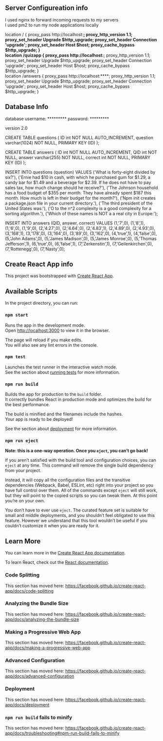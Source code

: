 

## Server Configureation info
I used nginx to forward incoming requests to my servers<br />
I used pm2 to run my node applications locally<br />

location / {
        proxy_pass http://localhost:****;
        proxy_http_version 1.1;
        proxy_set_header Upgrade $http_upgrade;
        proxy_set_header Connection 'upgrade';
        proxy_set_header Host $host;
        proxy_cache_bypass $http_upgrade;
    }<br />
    location /quizapp {
        proxy_pass http://localhost:****;
        proxy_http_version 1.1;
        proxy_set_header Upgrade $http_upgrade;
        proxy_set_header Connection 'upgrade';
        proxy_set_header Host $host;
        proxy_cache_bypass $http_upgrade;
    }<br />
    location /answers {
        proxy_pass http://localhost:****;
        proxy_http_version 1.1;
        proxy_set_header Upgrade $http_upgrade;
        proxy_set_header Connection 'upgrade';
        proxy_set_header Host $host;
        proxy_cache_bypass $http_upgrade;
    }

## Database Info
database username: ********* 
password: *********

version 2.0

CREATE TABLE questions (
    ID int NOT NULL AUTO_INCREMENT,
    question varchar(1024) NOT NULL,
    PRIMARY KEY (ID)
);<br />

CREATE TABLE answers (
    ID int NOT NULL AUTO_INCREMENT,
	QID int NOT NULL,
    answer varchar(255) NOT NULL,
	correct int NOT NULL,
    PRIMARY KEY (ID)
);<br />


INSERT INTO questions (question)
VALUES 
('What is forty-eight divided by six?'),
('Ernie had $10 in cash, with which he purchased gum for $1.29, a candy bar for $1.49 and a beverage for $2.39. If he does not have to pay sales tax, how much change should he receive?'),
('The Johnson household has a food budget of $355 per month. They have already spent $187 this month. How much is left in their budget for the month?'),
('Npm init creates a package.json file in your current directory.'),
('The third president of the United States was:'),
('O to the n^2 complexity is a good complexity for a sorting algorithm.'),
('Which of these names is NOT a a real city in Europe:');<br />


INSERT INTO answers (QID, answer, correct)
VALUES 
(1,'7',0),
(1,'8',1),
(1,'6',0),
(1,'9',0),
(2,'4.27',0),
(2,'4.64',0),
(2,'4.83',1),
(2,'4.89',0),
(2,'4.93',0),
(3,'168',1),
(3,'178',0),
(3,'164',0),
(3,'89',0),
(3,'162',0),
(4,'true',1),
(4,'false',0),
(5,'John Adams',0),
(5,'James Madison',0),
(5,'James Monroe',0),
(5,'Thomas Jefferson',1),
(6,'true',0),
(6,'false',1),
(7,'Zerkenstin',1),
(7,'Geilenkirchen',0),
(7,'Rottenegg',0),
(7,'Nasty',0);<br />

## Create React App info
This project was bootstrapped with [Create React App](https://github.com/facebook/create-react-app).

## Available Scripts

In the project directory, you can run:

### `npm start`

Runs the app in the development mode.<br />
Open [http://localhost:3000](http://localhost:3000) to view it in the browser.

The page will reload if you make edits.<br />
You will also see any lint errors in the console.

### `npm test`

Launches the test runner in the interactive watch mode.<br />
See the section about [running tests](https://facebook.github.io/create-react-app/docs/running-tests) for more information.

### `npm run build`

Builds the app for production to the `build` folder.<br />
It correctly bundles React in production mode and optimizes the build for the best performance.

The build is minified and the filenames include the hashes.<br />
Your app is ready to be deployed!

See the section about [deployment](https://facebook.github.io/create-react-app/docs/deployment) for more information.

### `npm run eject`

**Note: this is a one-way operation. Once you `eject`, you can’t go back!**

If you aren’t satisfied with the build tool and configuration choices, you can `eject` at any time. This command will remove the single build dependency from your project.

Instead, it will copy all the configuration files and the transitive dependencies (Webpack, Babel, ESLint, etc) right into your project so you have full control over them. All of the commands except `eject` will still work, but they will point to the copied scripts so you can tweak them. At this point you’re on your own.

You don’t have to ever use `eject`. The curated feature set is suitable for small and middle deployments, and you shouldn’t feel obligated to use this feature. However we understand that this tool wouldn’t be useful if you couldn’t customize it when you are ready for it.

## Learn More

You can learn more in the [Create React App documentation](https://facebook.github.io/create-react-app/docs/getting-started).

To learn React, check out the [React documentation](https://reactjs.org/).

### Code Splitting

This section has moved here: https://facebook.github.io/create-react-app/docs/code-splitting

### Analyzing the Bundle Size

This section has moved here: https://facebook.github.io/create-react-app/docs/analyzing-the-bundle-size

### Making a Progressive Web App

This section has moved here: https://facebook.github.io/create-react-app/docs/making-a-progressive-web-app

### Advanced Configuration

This section has moved here: https://facebook.github.io/create-react-app/docs/advanced-configuration

### Deployment

This section has moved here: https://facebook.github.io/create-react-app/docs/deployment

### `npm run build` fails to minify

This section has moved here: https://facebook.github.io/create-react-app/docs/troubleshooting#npm-run-build-fails-to-minify
